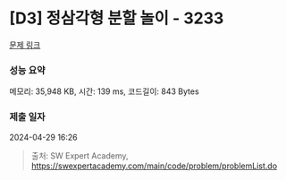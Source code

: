 # [D3] 정삼각형 분할 놀이 - 3233 

[문제 링크](https://swexpertacademy.com/main/code/problem/problemDetail.do?contestProbId=AWAe5G8afT0DFAUw) 

### 성능 요약

메모리: 35,948 KB, 시간: 139 ms, 코드길이: 843 Bytes

### 제출 일자

2024-04-29 16:26



> 출처: SW Expert Academy, https://swexpertacademy.com/main/code/problem/problemList.do